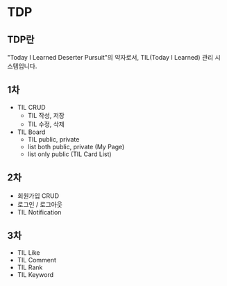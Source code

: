 # TDP

## TDP란
"Today I Learned Deserter Pursuit"의 약자로서, TIL(Today I Learned) 관리 시스템입니다.

## 1차
- TIL CRUD
    - TIL 작성, 저장
    - TIL 수정, 삭제
- TIL Board
    - TIL public, private  
    - list both public, private (My Page) 
    - list only public (TIL Card List) 

## 2차
- 회원가입 CRUD
- 로그인 / 로그아웃
- TIL Notification

## 3차
- TIL Like
- TIL Comment
- TIL Rank
- TIL Keyword
